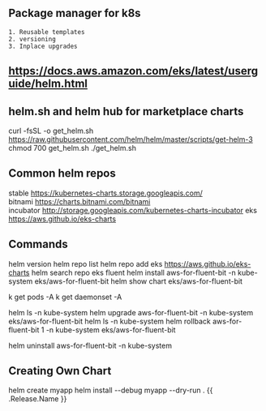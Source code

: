 ## Package manager for k8s
    1. Reusable templates
    2. versioning
    3. Inplace upgrades

## https://docs.aws.amazon.com/eks/latest/userguide/helm.html

## helm.sh and helm hub for marketplace charts
curl -fsSL -o get_helm.sh https://raw.githubusercontent.com/helm/helm/master/scripts/get-helm-3
chmod 700 get_helm.sh
./get_helm.sh

## Common helm repos
stable          https://kubernetes-charts.storage.googleapis.com/        
bitnami         https://charts.bitnami.com/bitnami                       
incubator       http://storage.googleapis.com/kubernetes-charts-incubator
eks             https://aws.github.io/eks-charts    

## Commands
helm version
helm repo list
helm repo add eks https://aws.github.io/eks-charts
helm search repo eks fluent
helm install aws-for-fluent-bit -n kube-system eks/aws-for-fluent-bit
helm show chart eks/aws-for-fluent-bit

k get pods -A
k get daemonset -A

helm ls -n kube-system
helm upgrade aws-for-fluent-bit -n kube-system eks/aws-for-fluent-bit
helm ls -n kube-system
helm rollback aws-for-fluent-bit 1 -n kube-system eks/aws-for-fluent-bit

helm uninstall aws-for-fluent-bit -n kube-system 

## Creating Own Chart
helm create myapp
helm install --debug myapp --dry-run .
{{ .Release.Name }}
